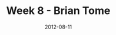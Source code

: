 ---
layout: message
category: message
series: "The Good Life"
title: "Week 8 - Brian Tome "
date: 2012-08-11
message_id: 741
---